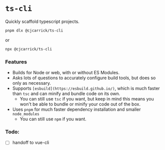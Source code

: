 # `ts-cli`

Quickly scaffold typescript projects.

```sh
pnpm dlx @cjcarrick/ts-cli
```

or

```sh
npx @cjcarrick/ts-cli
```

### Features

- Builds for Node or web, with or without ES Modules.
- Asks lots of questions to accurately configure build tools, but does so only as necessary.
- Supports `[esbuild](https://esbuild.github.io/)`, which is much faster than `tsc` and can minify and bundle code on its own.
  - You can still use `tsc` if you want, but keep in mind this means you won't be able to bundle or minify your code out of the box.
- Uses `pnpm` for much faster dependency installation and smaller `node_modules`
  - You can still use `npm` if you want.

### Todo:

- [ ] handoff to vue-cli
